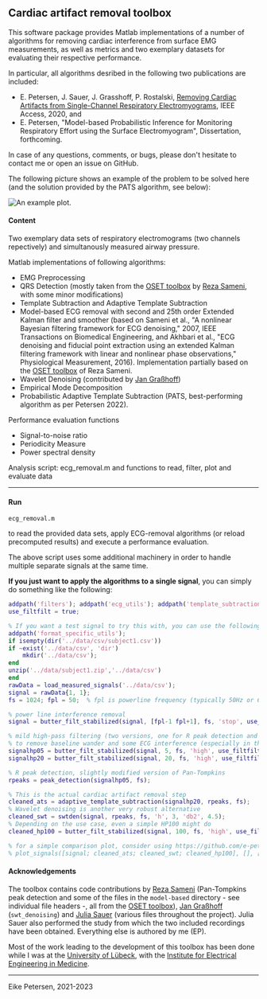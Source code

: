 ## Cardiac artifact removal toolbox

This software package provides Matlab implementations of a number of algorithms for removing cardiac interference from surface EMG measurements, as well as metrics and two exemplary datasets for evaluating their respective performance.

In particular, all algorithms desribed in the following two publications are included:
- E. Petersen, J. Sauer, J. Grasshoff, P. Rostalski, [Removing Cardiac Artifacts from Single-Channel Respiratory Electromyograms](https://ieeexplore.ieee.org/document/8988257), IEEE Access, 2020, and
- E. Petersen, "Model-based Probabilistic Inference for Monitoring Respiratory Effort using the Surface Electromyogram", Dissertation, forthcoming.

In case of any questions, comments, or bugs, please don't hesitate to contact me or open an issue on GitHub.

The following picture shows an example of the problem to be solved here (and the solution provided by the PATS algorithm, see below):

![An example plot.](titlepic.png)

#### Content
Two exemplary data sets of respiratory electromograms (two channels repectively) and simultanously measured airway pressure.
	
Matlab implementations of following algorithms:
- EMG Preprocessing
- QRS Detection (mostly taken from the [OSET toolbox](https://gitlab.com/rsameni/OSET) by [Reza Sameni](https://sameni.info/), with some minor modifications)
- Template Subtraction and Adaptive Template Subtraction
- Model-based ECG removal with second and 25th order Extended Kalman filter and smoother (based on Sameni et al., "A nonlinear Bayesian filtering framework for ECG denoising," 2007, IEEE Transactions on Biomedical Engineering, and Akhbari et al., "ECG denoising and fiducial point extraction using an extended Kalman filtering framework with linear and nonlinear phase observations," Physiological Measurement, 2016). Implementation partially based on the [OSET toolbox](https://gitlab.com/rsameni/OSET) of Reza Sameni.
- Wavelet Denoising (contributed by [Jan Graßhoff](https://www.ime.uni-luebeck.de/institute/staff/jan-grasshoff.html))
- Empirical Mode Decomposition
- Probabilistic Adaptive Template Subtraction (PATS, best-performing algorithm as per Petersen 2022).
		
Performance evaluation functions
- Signal-to-noise ratio
- Periodicity Measure
- Power spectral density
	
Analysis script: ecg_removal.m and functions to read, filter, plot and evaluate data

---

#### Run

    ecg_removal.m   
    
to read the provided data sets, apply ECG-removal algorithms (or reload precomputed results) and execute a performance evaluation.

The above script uses some additional machinery in order to handle multiple separate signals at the same time.

**If you just want to apply the algorithms to a single signal**, you can simply do something like the following:
```MATLAB
addpath('filters'); addpath('ecg_utils'); addpath('template_subtraction');
use_filtfilt = true;

% If you want a test signal to try this with, you can use the following; otherwise replace by your data
addpath('format_specific_utils');
if isempty(dir('../data/csv/subject1.csv'))
if ~exist('../data/csv', 'dir')
    mkdir('../data/csv');
end
unzip('../data/subject1.zip','../data/csv')
end
rawData = load_measured_signals('../data/csv');
signal = rawData{1, 1};
fs = 1024; fpl = 50;  % fpl is powerline frequency (typically 50Hz or 60Hz)

% power line interference removal
signal = butter_filt_stabilized(signal, [fpl-1 fpl+1], fs, 'stop', use_filtfilt, 2);

% mild high-pass filtering (two versions, one for R peak detection and one for cardiac artifact removal) 
% to remove baseline wander and some ECG interference (especially in the 20Hz version)
signalhp05 = butter_filt_stabilized(signal, 5, fs, 'high', use_filtfilt, 6);
signalhp20 = butter_filt_stabilized(signal, 20, fs, 'high', use_filtfilt, 6);

% R peak detection, slightly modified version of Pan-Tompkins
rpeaks = peak_detection(signalhp05, fs);

% This is the actual cardiac artifact removal step
cleaned_ats = adaptive_template_subtraction(signalhp20, rpeaks, fs);
% Wavelet denoising is another very robust alternative
cleaned_swt = swtden(signal, rpeaks, fs, 'h', 3, 'db2', 4.5);
% Depending on the use case, even a simple HP100 might do
cleaned_hp100 = butter_filt_stabilized(signal, 100, fs, 'high', use_filtfilt, 6);

% for a simple comparison plot, consider using https://github.com/e-pet/plot_signals
% plot_signals([signal; cleaned_ats; cleaned_swt; cleaned_hp100], [], [], [], [], 'markers', rpeaks);
```


#### Acknowledgements
The toolbox contains code contributions by [Reza Sameni](https://sameni.info/) (Pan-Tompkins peak detection and some of the files in the `model-based` directory - see individual file headers -, all from the [OSET toolbox](https://gitlab.com/rsameni/OSET)), [Jan Graßhoff](https://www.ime.uni-luebeck.de/institute/staff/jan-grasshoff.html) (`swt_denoising`) and [Julia Sauer](https://www.ime.uni-luebeck.de/institute/staff/julia-sauer.html) (various files throughout the project).
Julia Sauer also performed the study from which the two included recordings have been obtained.
Everything else is authored by me (EP).

Most of the work leading to the development of this toolbox has been done while I was at the [University of Lübeck](https://www.uni-luebeck.de/en/university/university.html), with the [Institute for Electrical Engineering in Medicine](https://www.ime.uni-luebeck.de/institute.html).

--- 

Eike Petersen, 2021-2023
